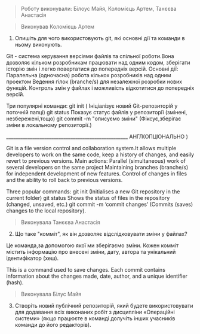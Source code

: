 > Роботу виконували: Білоус Майя, Коломієць Артем, Танєєва Анастасія


> Виконував Коломієць Артем

1. Опишіть для чого використовують git, які основні дії та команди в ньому виконують.

Git - система керування версіями файлів та спільної роботи.Вона дозволяє кільком розробникам працювати над одним кодом, зберігати історію змін і легко повертатися до попередніх версій.
Основні дії:
Паралельна (одночасна) робота кількох розробників над одним проектом
Ведення гілок (branche/s) для незалежної розробки нових функцій.
Контроль змін у файлах і можливість відкотитися до попередніх версій.

Три популярні команди:
git init ( Ініціалізує новий Git-репозиторій у поточній папці)
git status Показує статус файлів у репозиторії (змінені, незбережені,тощо)
git commit -m "описуємо зміни" (Фіксує,зберігає зміни в локальному репозиторії.)

___________________________________________________ АНГЛ(ОПЦІОНАЛЬНО )

Git is a file version control and collaboration system.It allows multiple developers to work on the same code, keep a history of changes, and easily revert to previous versions.
Main actions:
Parallel (simultaneous) work of several developers on the same project
Maintaining branches (branche/s) for independent development of new features.
Control of changes in files and the ability to roll back to previous versions.

Three popular commands:
git init (Initialises a new Git repository in the current folder)
git status Shows the status of files in the repository (changed, unsaved, etc.)
git commit -m ‘commit changes’ (Commits (saves) changes to the local repository).

> Виконувала Танєєва Анастасія

2. Що таке "комміт", як він дозволяє відслідковувати зміни у файлах?
   
Це команда,за допомогою якої ми зберігаємо зміни.
Кожен комміт містить інформацію про внесені зміни, дату, автора та унікальний ідентифікатор (хеш).

This is a command used to save changes.
Each commit contains information about the changes made, date, author, and a unique identifier (hash).

> Виконувала Білус Майя

3. Створіть новий публічний репозиторій, який будете використовувати для додавання всіх виконаних робіт з дисципліни «Операційні системи» (якщо працюєте в команді долучіть інших учасників команди до його редакторів). 
